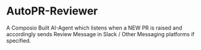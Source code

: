 # AutoPR-Reviewer
A Composio Built AI-Agent which listens when a NEW PR is raised and accordingly sends Review Message in Slack / Other Messaging platforms if specified. 
